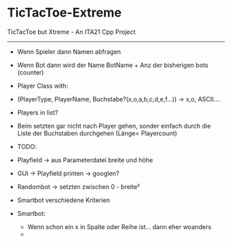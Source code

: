 # TicTacToe-Extreme
 TicTacToe but Xtreme - An ITA21 Cpp Project


----

- Wenn Spieler dann Namen abfragen
- Wenn Bot dann wird der Name BotName + Anz der bisherigen bots (counter)
- Player Class with:
- (PlayerType, PlayerName, Buchstabe?(x,o,a,b,c,d,e,f...)) -> x,o, ASCII....
- Players in list?


- Beim setzten gar nicht nach Player gehen, sonder einfach durch die Liste der Buchstaben durchgehen (Länge= Playercount)

- TODO:
- Playfield -> aus Parameterdatei breite und höhe
- GUI -> Playfield printen -> googlen?
- Randombot -> setzten zwischen 0 - breite²
- Smartbot verschiedene Kriterien


- Smartbot:
  - Wenn schon ein x in Spalte oder Reihe ist... dann eher woanders
  - 